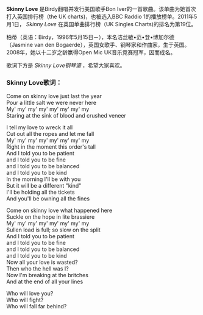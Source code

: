 

**Skinny Love** 是Birdy翻唱并发行美国歌手Bon Iver的一首歌曲。该单曲为她首次打入英国排行榜（the UK
charts)，也被选入BBC Raddio 1的播放榜单。2011年5月1日， _Skinny Love_ 在英国单曲排行榜（UK Singles
Charts)的排名为第19位。

  
柏蒂（英语：Birdy，1996年5月15日－），本名洁丝敏•范•登•博加尔德（Jasmine van den
Bogaerde），英国女歌手、钢琴家和作曲家，生于英国。2008年，她以十二岁之龄赢得Open Mic UK音乐竞赛冠军，因而成名。

  
歌词下方是 _Skinny Love钢琴谱_ ，希望大家喜欢。

### Skinny Love歌词：

Come on skinny love just last the year  
Pour a little salt we were never here  
My' my' my' my' my' my' my' my  
Staring at the sink of blood and crushed veneer

I tell my love to wreck it all  
Cut out all the ropes and let me fall  
My' my' my' my' my' my' my' my  
Right in the moment this order's tall  
And I told you to be patient  
and I told you to be fine  
and I told you to be balanced  
and I told you to be kind  
In the morning I'll be with you  
But it will be a different "kind"  
I'll be holding all the tickets  
And you'll be owning all the fines

Come on skinny love what happened here  
Suckle on the hope in lite brassiere  
My' my' my' my' my' my' my' my  
Sullen load is full; so slow on the split  
And I told you to be patient  
and I told you to be fine  
and I told you to be balanced  
and I told you to be kind  
Now all your love is wasted?  
Then who the hell was I?  
Now I'm breaking at the britches  
And at the end of all your lines

Who will love you?  
Who will fight?  
Who will fall far behind?

